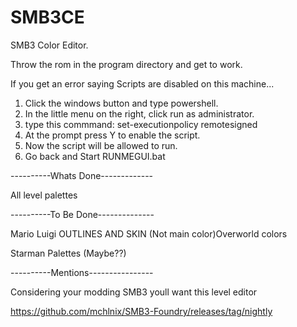 # SMB3CE
SMB3 Color Editor.

Throw the rom in the program directory and get to work.


If you get an error saying 
Scripts are disabled on this machine...

1. Click the windows button and type powershell.
2. In the little menu on the right, click run as administrator.
3. type this commmand:	set-executionpolicy remotesigned
4. At the prompt press Y to enable the script.
5. Now the script will be allowed to run.
6. Go back and Start RUNMEGUI.bat


----------Whats Done-------------

All level palettes



----------To Be Done--------------

Mario Luigi OUTLINES AND SKIN (Not main color)Overworld colors 

Starman Palettes (Maybe??)


----------Mentions----------------

Considering your modding SMB3 youll want this level editor

https://github.com/mchlnix/SMB3-Foundry/releases/tag/nightly

